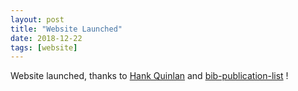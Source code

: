 ```yaml
---
layout: post
title: "Website Launched"
date: 2018-12-22
tags: [website]
---
```


Website launched, thanks to [Hank Quinlan](http://jmcglone.com/guides/github-pages/) and [bib-publication-list](https://github.com/vkaravir/bib-publication-list) !
